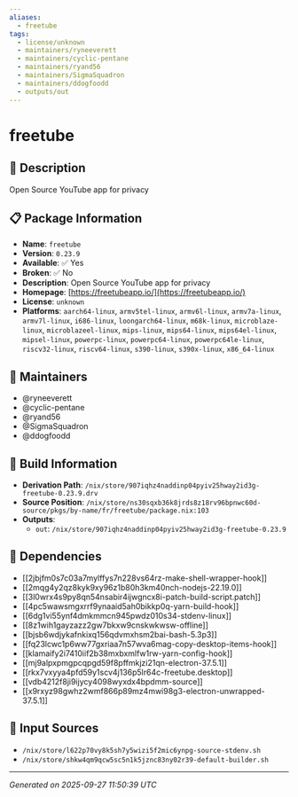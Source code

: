 ```yaml
---
aliases:
  - freetube
tags:
  - license/unknown
  - maintainers/ryneeverett
  - maintainers/cyclic-pentane
  - maintainers/ryand56
  - maintainers/SigmaSquadron
  - maintainers/ddogfoodd
  - outputs/out
---
```


# freetube

## 📝 Description

Open Source YouTube app for privacy

## 📋 Package Information

- **Name**: `freetube`
- **Version**: `0.23.9`
- **Available**: ✅ Yes
- **Broken**: ✅ No
- **Description**: Open Source YouTube app for privacy
- **Homepage**: [https://freetubeapp.io/](https://freetubeapp.io/)
- **License**: `unknown`
- **Platforms**: `aarch64-linux`, `armv5tel-linux`, `armv6l-linux`, `armv7a-linux`, `armv7l-linux`, `i686-linux`, `loongarch64-linux`, `m68k-linux`, `microblaze-linux`, `microblazeel-linux`, `mips-linux`, `mips64-linux`, `mips64el-linux`, `mipsel-linux`, `powerpc-linux`, `powerpc64-linux`, `powerpc64le-linux`, `riscv32-linux`, `riscv64-linux`, `s390-linux`, `s390x-linux`, `x86_64-linux`
## 👥 Maintainers

- @ryneeverett
- @cyclic-pentane
- @ryand56
- @SigmaSquadron
- @ddogfoodd


## 🔧 Build Information

- **Derivation Path**: `/nix/store/907iqhz4naddinp04pyiv25hway2id3g-freetube-0.23.9.drv`
- **Source Position**: `/nix/store/ns30sqxb36k8jrds8z18rv96bpnwc60d-source/pkgs/by-name/fr/freetube/package.nix:103`
- **Outputs**:
  - `out`:  `/nix/store/907iqhz4naddinp04pyiv25hway2id3g-freetube-0.23.9`

## 🔗 Dependencies

- [[2jbjfm0s7c03a7mylffys7n228vs64rz-make-shell-wrapper-hook]]
- [[2mqg4y2qz8kyk9xy96z1b80h3km40nch-nodejs-22.19.0]]
- [[3l0wrx4s9py8qn54nsabir4ijwgncx8i-patch-build-script.patch]]
- [[4pc5wawsmgxrrf9ynaaid5ah0bikkp0q-yarn-build-hook]]
- [[6dg1vi55ynf4dmkmmcn945pwdz010s34-stdenv-linux]]
- [[8z1wih1gayzazz2gw7bkxw9cnskwkwsw-offline]]
- [[bjsb6wdjykafnkixq156qdvmxhsm2bai-bash-5.3p3]]
- [[fq23lcwc1p6ww77gxriaa7n57wva6mag-copy-desktop-items-hook]]
- [[klamaify2i7410iif2b38mxbxmlfw1rw-yarn-config-hook]]
- [[mj9alpxpmgpcqpgd59f8pffmkjzi21qn-electron-37.5.1]]
- [[rkx7vxyya4pfd59y1scv4j136p5lr64c-freetube.desktop]]
- [[vdb4212f8ji9ijycy4098wyxdx4bpdmm-source]]
- [[x9rxyz98gwhz2wmf866p89mz4mwi98g3-electron-unwrapped-37.5.1]]

## 📁 Input Sources

- `/nix/store/l622p70vy8k5sh7y5wizi5f2mic6ynpg-source-stdenv.sh`
- `/nix/store/shkw4qm9qcw5sc5n1k5jznc83ny02r39-default-builder.sh`

---
*Generated on 2025-09-27 11:50:39 UTC*
